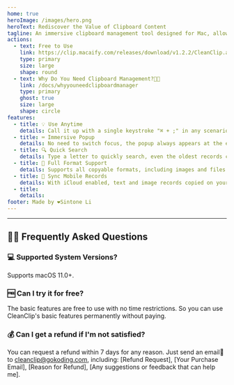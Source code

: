 ```yaml
---
home: true
heroImage: /images/hero.png
heroText: Rediscover the Value of Clipboard Content
tagline: An immersive clipboard management tool designed for Mac, allowing you to quickly search, preview, and use clipboard history at your input position.
actions:
  - text: Free to Use
    link: https://clip.macaify.com/releases/download/v1.2.2/CleanClip.app.zip
    type: primary
    size: large
    shape: round
  - text: Why Do You Need Clipboard Management?🫵🏻
    link: /docs/whyyouneedclipboardmanager
    type: primary
    ghost: true
    size: large
    shape: circle
features:
  - title: 💡 Use Anytime
    details: Call it up with a single keystroke "⌘ + ;" in any scenario, view, search, preview, and use all your records.
  - title: ⌨️ Immersive Popup
    details: No need to switch focus, the popup always appears at the editing field position.
  - title: 🔍 Quick Search
    details: Type a letter to quickly search, even the oldest records can be found instantly.
  - title: 🌈 Full Format Support
    details: Supports all copyable formats, including images and files.
  - title: 📱 Sync Mobile Records
    details: With iCloud enabled, text and image records copied on your phone can be viewed on your Mac.
  - title: 
    details: 
footer: Made by ❤️Sintone Li
---
```


---
## 🙋🏻 Frequently Asked Questions
### 💻 Supported System Versions?
Supports macOS 11.0+.

### 🆓 Can I try it for free?
The basic features are free to use with no time restrictions. So you can use CleanClip's basic features permanently without paying.

### 💰 Can I get a refund if I'm not satisfied?
You can request a refund within 7 days for any reason. Just send an email📧 to cleanclip@gokoding.com, including: [Refund Request], [Your Purchase Email], [Reason for Refund], [Any suggestions or feedback that can help me].